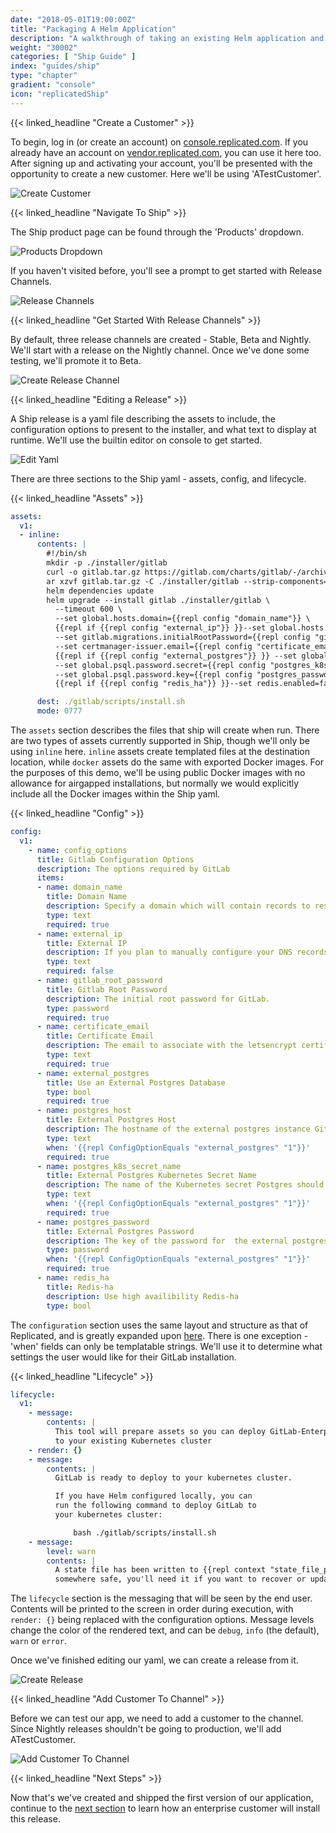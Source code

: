```yaml
---
date: "2018-05-01T19:00:00Z"
title: "Packaging A Helm Application"
description: "A walkthrough of taking an existing Helm application and adding it to Replicated Ship"
weight: "30002"
categories: [ "Ship Guide" ]
index: "guides/ship"
type: "chapter"
gradient: "console"
icon: "replicatedShip"
---
```


{{< linked_headline "Create a Customer" >}}

To begin, log in (or create an account) on [console.replicated.com](https://console.replicated.com). If you already have an account on [vendor.replicated.com](https://vendor.replicated.com), you can use it here too. After signing up and activating your account, you'll be presented with the opportunity to create a new customer. Here we'll be using 'ATestCustomer'.

![Create Customer](/images/guides/ship/created-customer.png)

{{< linked_headline "Navigate To Ship" >}}

The Ship product page can be found through the 'Products' dropdown.

![Products Dropdown](/images/guides/ship/products-dropdown.png)

If you haven't visited before, you'll see a prompt to get started with Release Channels.

![Release Channels](/images/guides/ship/release-channels.png)

{{< linked_headline "Get Started With Release Channels" >}}

By default, three release channels are created - Stable, Beta and Nightly. We'll start with a release on the Nightly channel. Once we've done some testing, we'll promote it to Beta.

![Create Release Channel](/images/guides/ship/stable-beta-nightly.png)

{{< linked_headline "Editing a Release" >}}

A Ship release is a yaml file describing the assets to include, the configuration options to present to the installer, and what text to display at runtime. We'll use the builtin editor on console to get started.

![Edit Yaml](/images/guides/ship/edit-release.png)

There are three sections to the Ship yaml - assets, config, and lifecycle.

{{< linked_headline "Assets" >}}

```yaml
assets:
  v1:
  - inline:
      contents: |
        #!/bin/sh
        mkdir -p ./installer/gitlab
        curl -o gitlab.tar.gz https://gitlab.com/charts/gitlab/-/archive/e57c8ccbde6c2c6ef0f3eea6cb23411ae4cafc56/gitlab-e57c8ccbde6c2c6ef0f3eea6cb23411ae4cafc56.tar.gz
        ar xzvf gitlab.tar.gz -C ./installer/gitlab --strip-components=1
        helm dependencies update
        helm upgrade --install gitlab ./installer/gitlab \
          --timeout 600 \
          --set global.hosts.domain={{repl config "domain_name"}} \
          {{repl if {{repl config "external_ip"}} }}--set global.hosts.externalIP={{repl config "external_ip"}}{{end}} \
          --set gitlab.migrations.initialRootPassword={{repl config "gitlab_root_password"}} \
          --set certmanager-issuer.email={{repl config "certificate_email"}} \
          {{repl if {{repl config "external_postgres"}} }} --set global.psql.host={{repl config "postgres_host"}} \
          --set global.psql.password.secret={{repl config "postgres_k8s_secret_name"}} \
          --set global.psql.password.key={{repl config "postgres_password"}} {{repl end}} \
          {{repl if {{repl config "redis_ha"}} }}--set redis.enabled=false --set redis-ha.enabled=true{{repl end}}

      dest: ./gitlab/scripts/install.sh
      mode: 0777
```

  The `assets` section describes the files that ship will create when run. There are two types of assets currently supported in Ship, though we'll only be using `inline` here. `inline` assets create templated files at the destination location, while `docker` assets do the same with exported Docker images. For the purposes of this demo, we'll be using public Docker images with no allowance for airgapped installations, but normally we would explicitly include all the Docker images within the Ship yaml.

{{< linked_headline "Config" >}}

```yaml
config:
  v1:
    - name: config_options
      title: Gitlab Configuration Options
      description: The options required by GitLab
      items:
      - name: domain_name
        title: Domain Name
        description: Specify a domain which will contain records to resolve gitlab, registry, and minio to the appropriate IP for your chart
        type: text
        required: true
      - name: external_ip
        title: External IP
        description: If you plan to manually configure your DNS records they should all point to a static IP. For example if you choose example.local and you have a static IP of 10.10.10.10, then gitlab.example.local, registry.example.local and minio.example.local should all resolve to 10.10.10.10.
        type: text
        required: false
      - name: gitlab_root_password
        title: Gitlab Root Password
        description: The initial root password for GitLab.
        type: password
        required: true
      - name: certificate_email
        title: Certificate Email
        description: The email to associate with the letsencrypt certificates generated by cert-manager.
        type: text
        required: true
      - name: external_postgres
        title: Use an External Postgres Database
        type: bool
        required: true
      - name: postgres_host
        title: External Postgres Host
        description: The hostname of the external postgres instance GitLab should use
        type: text
        when: '{{repl ConfigOptionEquals "external_postgres" "1"}}'
        required: true
      - name: postgres_k8s_secret_name
        title: External Postgres Kubernetes Secret Name
        description: The name of the Kubernetes secret Postgres should use
        type: text
        when: '{{repl ConfigOptionEquals "external_postgres" "1"}}'
        required: true
      - name: postgres_password
        title: External Postgres Password
        description: The key of the password for  the external postgres instance GitLab should use
        type: password
        when: '{{repl ConfigOptionEquals "external_postgres" "1"}}'
        required: true
      - name: redis_ha
        title: Redis-ha
        description: Use high availibility Redis-ha
        type: bool
```

  The `configuration` section uses the same layout and structure as that of Replicated, and is greatly expanded upon [here](https://help.replicated.com/docs/config-screen/config-yaml/). There is one exception - 'when' fields can only be templatable strings. We'll use it to determine what settings the user would like for their GitLab installation.

{{< linked_headline "Lifecycle" >}}

```yaml
lifecycle:
  v1:
    - message:
        contents: |
          This tool will prepare assets so you can deploy GitLab-Enterpise
          to your existing Kubernetes cluster
    - render: {}
    - message:
        contents: |
          GitLab is ready to deploy to your kubernetes cluster.

          If you have Helm configured locally, you can
          run the following command to deploy GitLab to
          your kubernetes cluster:

              bash ./gitlab/scripts/install.sh
    - message:
        level: warn
        contents: |
          A state file has been written to {{repl context "state_file_path" }} -- please store it
          somewhere safe, you'll need it if you want to recover or update this installation of GitLab.
```

  The `lifecycle` section is the messaging that will be seen by the end user. Contents will be printed to the screen in order during execution, with `render: {}` being replaced with the configuration options. Message levels change the color of the rendered text, and can be `debug`, `info` (the default), `warn` or `error`.

Once we've finished editing our yaml, we can create a release from it.

![Create Release](/images/guides/ship/create-release.png)

{{< linked_headline "Add Customer To Channel" >}}

Before we can test our app, we need to add a customer to the channel. Since Nightly releases shouldn't be going to production, we'll add ATestCustomer.

![Add Customer To Channel](/images/guides/ship/channel-details-withcust.png)

{{< linked_headline "Next Steps" >}}

Now that's we've created and shipped the first version of our application, continue to the [next section](../installing) to learn how an enterprise customer will install this release.